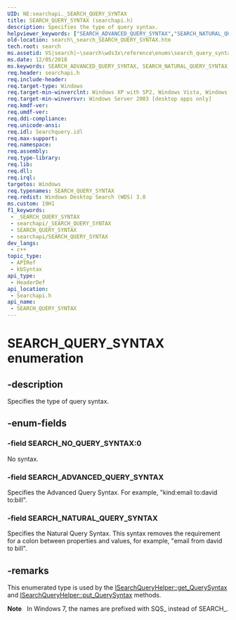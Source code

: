 ```yaml
---
UID: NE:searchapi._SEARCH_QUERY_SYNTAX
title: SEARCH_QUERY_SYNTAX (searchapi.h)
description: Specifies the type of query syntax.
helpviewer_keywords: ["SEARCH_ADVANCED_QUERY_SYNTAX","SEARCH_NATURAL_QUERY_SYNTAX","SEARCH_NO_QUERY_SYNTAX","SEARCH_QUERY_SYNTAX","SEARCH_QUERY_SYNTAX enumeration [search]","_search_SEARCH_QUERY_SYNTAX","search._search_SEARCH_QUERY_SYNTAX","searchapi/SEARCH_ADVANCED_QUERY_SYNTAX","searchapi/SEARCH_NATURAL_QUERY_SYNTAX","searchapi/SEARCH_NO_QUERY_SYNTAX","searchapi/SEARCH_QUERY_SYNTAX"]
old-location: search\_search_SEARCH_QUERY_SYNTAX.htm
tech.root: search
ms.assetid: VS|search|~\search\wds3x\reference\enums\search_query_syntax.htm
ms.date: 12/05/2018
ms.keywords: SEARCH_ADVANCED_QUERY_SYNTAX, SEARCH_NATURAL_QUERY_SYNTAX, SEARCH_NO_QUERY_SYNTAX, SEARCH_QUERY_SYNTAX, SEARCH_QUERY_SYNTAX enumeration [search], _search_SEARCH_QUERY_SYNTAX, search._search_SEARCH_QUERY_SYNTAX, searchapi/SEARCH_ADVANCED_QUERY_SYNTAX, searchapi/SEARCH_NATURAL_QUERY_SYNTAX, searchapi/SEARCH_NO_QUERY_SYNTAX, searchapi/SEARCH_QUERY_SYNTAX
req.header: searchapi.h
req.include-header: 
req.target-type: Windows
req.target-min-winverclnt: Windows XP with SP2, Windows Vista, Windows 7 [desktop apps only]
req.target-min-winversvr: Windows Server 2003 [desktop apps only]
req.kmdf-ver: 
req.umdf-ver: 
req.ddi-compliance: 
req.unicode-ansi: 
req.idl: Searchquery.idl
req.max-support: 
req.namespace: 
req.assembly: 
req.type-library: 
req.lib: 
req.dll: 
req.irql: 
targetos: Windows
req.typenames: SEARCH_QUERY_SYNTAX
req.redist: Windows Desktop Search (WDS) 3.0
ms.custom: 19H1
f1_keywords:
 - _SEARCH_QUERY_SYNTAX
 - searchapi/_SEARCH_QUERY_SYNTAX
 - SEARCH_QUERY_SYNTAX
 - searchapi/SEARCH_QUERY_SYNTAX
dev_langs:
 - c++
topic_type:
 - APIRef
 - kbSyntax
api_type:
 - HeaderDef
api_location:
 - Searchapi.h
api_name:
 - SEARCH_QUERY_SYNTAX
---
```


# SEARCH_QUERY_SYNTAX enumeration


## -description

Specifies the type of query syntax.

## -enum-fields

### -field SEARCH_NO_QUERY_SYNTAX:0

No syntax.

### -field SEARCH_ADVANCED_QUERY_SYNTAX

Specifies the Advanced Query Syntax. For example, "kind:email to:david to:bill".

### -field SEARCH_NATURAL_QUERY_SYNTAX

Specifies the Natural Query Syntax. This syntax removes the requirement for a colon between properties and values, for example, "email from david to bill".

## -remarks

This enumerated type is used by the <a href="/windows/desktop/api/searchapi/nf-searchapi-isearchqueryhelper-get_querysyntax">ISearchQueryHelper::get_QuerySyntax</a> and <a href="/windows/desktop/api/searchapi/nf-searchapi-isearchqueryhelper-put_querysyntax">ISearchQueryHelper::put_QuerySyntax</a> methods.

<div class="alert"><b>Note</b>   In Windows 7, the names are prefixed with SQS_ instead of SEARCH_.</div>
<div> </div>
